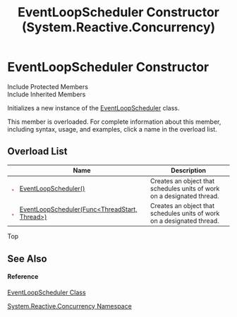 ﻿---
title: EventLoopScheduler Constructor  (System.Reactive.Concurrency)
TOCTitle: EventLoopScheduler Constructor
ms:assetid: Overload:System.Reactive.Concurrency.EventLoopScheduler.#ctor
ms:mtpsurl: https://msdn.microsoft.com/en-us/library/system.reactive.concurrency.eventloopscheduler.eventloopscheduler(v=VS.103)
ms:contentKeyID: 36069943
ms.date: 06/28/2011
mtps_version: v=VS.103
f1_keywords:
- System.Reactive.Concurrency.EventLoopScheduler.#ctor
- System.Reactive.Concurrency.EventLoopScheduler.EventLoopScheduler
dev_langs:
- CSharp
- JScript
- VB
- FSharp
---

# EventLoopScheduler Constructor

Include Protected Members  
Include Inherited Members  

Initializes a new instance of the [EventLoopScheduler](hh229275\(v=vs.103\).md) class.

This member is overloaded. For complete information about this member, including syntax, usage, and examples, click a name in the overload list.

## Overload List

<table>
<thead>
<tr class="header">
<th> </th>
<th>Name</th>
<th>Description</th>
</tr>
</thead>
<tbody>
<tr class="odd">
<td><img src="images\Hh303103.pubmethod(en-us,VS.103).gif" title="Public method" alt="Public method" /></td>
<td><a href="hh229128(v=vs.103).md">EventLoopScheduler()</a></td>
<td>Creates an object that schedules units of work on a designated thread.</td>
</tr>
<tr class="even">
<td><img src="images\Hh303103.pubmethod(en-us,VS.103).gif" title="Public method" alt="Public method" /></td>
<td><a href="https://msdn.microsoft.com/en-us/library/m:system.reactive.concurrency.eventloopscheduler.#ctor(system.func%7bsystem.threading.threadstart%2csystem.threading.thread%7d)(v=VS.103)">EventLoopScheduler(Func&lt;ThreadStart, Thread&gt;)</a></td>
<td>Creates an object that schedules units of work on a designated thread.</td>
</tr>
</tbody>
</table>

Top

## See Also

#### Reference

[EventLoopScheduler Class](hh229275\(v=vs.103\).md)

[System.Reactive.Concurrency Namespace](hh229042\(v=vs.103\).md)

